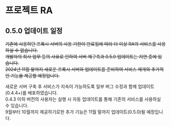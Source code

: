 # 프로젝트 RA
## 0.5.0 업데이트 일정
~~기존에 사용하던 프록시 서버의 사용 기한이 만료됨에 따라 더 이상 RA의 서비스를 사용하실 수 없습니다.~~    
~~개발자의 회사 업무 등의 사유로 인하여 서버 재구축과 0.5.0 업데이트는 지연 중에 있습니다.~~    
~~2024년 11월 말까지 새로운 프록시 서버와 업데이트를 준비하여 서비스 재개와 추가적인 기능을 제공할 예정입니다.~~    
    
새로운 서버 구축 후 서비스가 지속이 가능하도록 일부 버그 수정과 함께 업데이트(0.4.4+)를 배포하였습니다.    
0.4.3 이하 버전의 사용자는 실행 시 자동 업데이트를 통해 기존의 서비스를 사용하실 수 있습니다.  
9월부터 10월까지 제공하기로한 추가 기능은 11월 말까지 업데이트(0.5.0)될 예정입니다.
